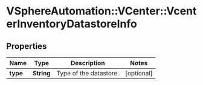 # VSphereAutomation::VCenter::VcenterInventoryDatastoreInfo

## Properties
Name | Type | Description | Notes
------------ | ------------- | ------------- | -------------
**type** | **String** | Type of the datastore. | [optional] 


